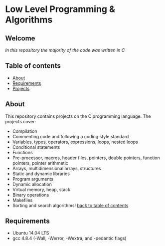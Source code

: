# Low Level Programming & Algorithms
## Welcome
_In this repository the majority of the code was written in C_
## Table of contents
* [About](#About)
* [Requirements](#Requirements)
* [Projects](#Projects)
## About
This repository contains projects on the C programming language. The projects cover:
* Compilation
* Commenting code and following a coding style standard
* Variables, types, operators, expressions, loops, nested loops
* Conditional statements
* Functions
* Pre-processor, macros, header files, pointers, double pointers, function pointers, pointer arithmetic
* Arrays, multidimensional arrays, structures
* Static and dynamic libraries
* Program arguments
* Dynamic allocation
* Virtual memory, heap, stack
* Binary operations
* Makefiles
* Sorting and search algorithms!
[back to table of contents](#table-of-contents)
## Requirements
* Ubuntu 14.04 LTS
* gcc 4.8.4 (-Wall, -Werror, -Wextra, and -pedantic flags)
